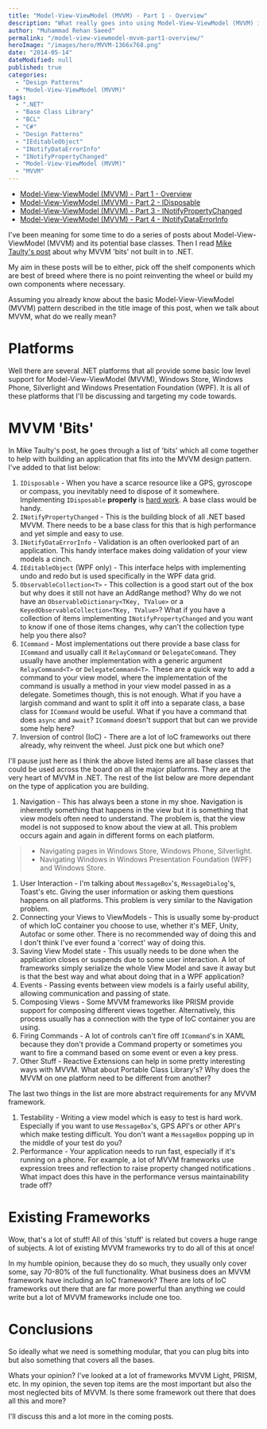```yaml
---
title: "Model-View-ViewModel (MVVM) - Part 1 - Overview"
description: "What really goes into using Model-View-ViewModel (MVVM) in .NET. Base classes for INotifyPropertyChanged, INotifyDataErrorInfo, IDisposable and a lot more."
author: "Muhammad Rehan Saeed"
permalink: "/model-view-viewmodel-mvvm-part1-overview/"
heroImage: "/images/hero/MVVM-1366x768.png"
date: "2014-05-14"
dateModified: null
published: true
categories:
  - "Design Patterns"
  - "Model-View-ViewModel (MVVM)"
tags:
  - ".NET"
  - "Base Class Library"
  - "BCL"
  - "C#"
  - "Design Patterns"
  - "IEditableObject"
  - "INotifyDataErrorInfo"
  - "INotifyPropertyChanged"
  - "Model-View-ViewModel (MVVM)"
  - "MVVM"
---
```


- [Model-View-ViewModel (MVVM) - Part 1 - Overview](/model-view-viewmodel-mvvm-part1-overview/)
- [Model-View-ViewModel (MVVM) - Part 2 - IDisposable](/model-view-viewmodel-mvvm-part2-idisposable/)
- [Model-View-ViewModel (MVVM) - Part 3 - INotifyPropertyChanged](/model-view-viewmodel-mvvm-part3-inotifypropertychanged/)
- [Model-View-ViewModel (MVVM) - Part 4 - INotifyDataErrorInfo](/model-view-viewmodel-mvvm-part4-inotifydataerrorinfo/)

I've been meaning for some time to do a series of posts about Model-View-ViewModel (MVVM) and its potential base classes. Then I read [Mike Taulty's post](http://mtaulty.com/CommunityServer/blogs/mike_taultys_blog/archive/2014/05/09/windows-phone-8-1-and-xaml-apps-making-it-easier-for-mvvm-developers.aspx) about why MVVM 'bits' not built in to .NET.

My aim in these posts will be to either, pick off the shelf components which are best of breed where there is no point reinventing the wheel or build my own components where necessary.

Assuming you already know about the basic Model-View-ViewModel (MVVM) pattern described in the title image of this post, when we talk about MVVM, what do we really mean?

# Platforms

Well there are several .NET platforms that all provide some basic low level support for Model-View-ViewModel (MVVM), Windows Store, Windows Phone, Silverlight and Windows Presentation Foundation (WPF). It is all of these platforms that I'll be discussing and targeting my code towards.

# MVVM 'Bits'

In Mike Taulty's post, he goes through a list of 'bits' which all come together to help with building an application that fits into the MVVM design pattern. I've added to that list below:

1. `IDisposable` - When you have a scarce resource like a GPS, gyroscope or compass, you inevitably need to dispose of it somewhere. Implementing `IDisposable` **properly** is [hard work](http://msdn.microsoft.com/en-us/library/system.idisposable%28v=vs.110%29.aspx). A base class would be handy.
2. `INotifyPropertyChanged` - This is the building block of all .NET based MVVM. There needs to be a base class for this that is high performance and yet simple and easy to use.
3. `INotifyDataErrorInfo` - Validation is an often overlooked part of an application. This handy interface makes doing validation of your view models a cinch.
4. `IEditableObject` (WPF only) - This interface helps with implementing undo and redo but is used specifically in the WPF data grid.
5. `ObservableCollection<T>` - This collection is a good start out of the box but why does it still not have an AddRange method? Why do we not have an `ObservableDictionary<TKey, TValue>` or a `KeyedObservableCollection<TKey, TValue>`? What if you have a collection of items implementing `INotifyPropertyChanged` and you want to know if one of those items changes, why can't the collection type help you there also?
6. `ICommand` - Most implementations out there provide a base class for `ICommand` and usually call it `RelayCommand` or `DelegateCommand`. They usually have another implementation with a generic argument `RelayCommand<T>` or `DelegateCommand<T>`. These are a quick way to add a command to your view model, where the implementation of the command is usually a method in your view model passed in as a delegate. Sometimes though, this is not enough. What if you have a largish command and want to split it off into a separate class, a base class for `ICommand` would be useful. What if you have a command that does `async` and `await`? `ICommand` doesn't support that but can we provide some help here?
7. Inversion of control (IoC) - There are a lot of IoC frameworks out there already, why reinvent the wheel. Just pick one but which one?

I'll pause just here as I think the above listed items are all base classes that could be used across the board on all the major platforms. They are at the very heart of MVVM in .NET. The rest of the list below are more dependant on the type of application you are building.

1. Navigation - This has always been a stone in my shoe. Navigation is inherently something that happens in the view but it is something that view models often need to understand. The problem is, that the view model is not supposed to know about the view at all. This problem occurs again and again in different forms on each platform.

> - Navigating pages in Windows Store, Windows Phone, Silverlight.
> - Navigating Windows in Windows Presentation Foundation (WPF) and Windows Store.

1. User Interaction - I'm talking about `MessageBox`'s, `MessageDialog`'s, Toast's etc. Giving the user information or asking them questions happens on all platforms. This problem is very similar to the Navigation problem.
2. Connecting your Views to ViewModels - This is usually some by-product of which IoC container you choose to use, whether it's MEF, Unity, Autofac or some other. There is no recommended way of doing this and I don't think I've ever found a 'correct' way of doing this.
3. Saving View Model state - This usually needs to be done when the application closes or suspends due to some user interaction. A lot of frameworks simply serialize the whole View Model and save it away but is that the best way and what about doing that in a WPF application?
4. Events - Passing events between view models is a fairly useful ability, allowing communication and passing of state.
5. Composing Views - Some MVVM frameworks like PRISM provide support for composing different views together. Alternatively, this process usually has a connection with the type of IoC container you are using.
6. Firing Commands - A lot of controls can't fire off `ICommand`'s in XAML because they don't provide a Command property or sometimes you want to fire a command based on some event or even a key press.
7. Other Stuff - Reactive Extensions can help in some pretty interesting ways with MVVM. What about Portable Class Library's? Why does the MVVM on one platform need to be different from another?

The last two things in the list are more abstract requirements for any MVVM framework.

1. Testability - Writing a view model which is easy to test is hard work. Especially if you want to use `MessageBox`'s, GPS API's or other API's which make testing difficult. You don't want a `MessageBox` popping up in the middle of your test do you?
2. Performance - Your application needs to run fast, especially if it's running on a phone. For example, a lot of MVVM frameworks use expression trees and reflection to raise property changed notifications . What impact does this have in the performance versus maintainability trade off?

# Existing Frameworks

Wow, that's a lot of stuff! All of this 'stuff' is related but covers a huge range of subjects. A lot of existing MVVM frameworks try to do all of this at once!

In my humble opinion, because they do so much, they usually only cover some, say 70-80% of the full functionality. What business does an MVVM framework have including an IoC framework? There are lots of IoC frameworks out there that are far more powerful than anything we could write but a lot of MVVM frameworks include one too.

# Conclusions

So ideally what we need is something modular, that you can plug bits into but also something that covers all the bases.

Whats your opinion? I've looked at a lot of frameworks MVVM Light, PRISM, etc. In my opinion, the seven top items are the most important but also the most neglected bits of MVVM. Is there some framework out there that does all this and more?

I'll discuss this and a lot more in the coming posts.
